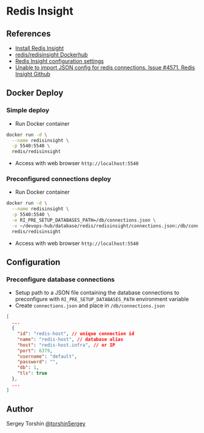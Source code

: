 # Redis Insight

## References

- [Install Redis Insight](https://redis.io/docs/latest/operate/redisinsight/install/)
- [redis/redisinsight Dockerhub](https://hub.docker.com/r/redis/redisinsight)
- [Redis Insight configuration settings](https://redis.io/docs/latest/operate/redisinsight/configuration/)
- [Unable to import JSON config for redis connections. Issue #4571. Redis Insight Github](https://github.com/RedisInsight/RedisInsight/issues/4571)

## Docker Deploy

### Simple deploy

- Run Docker container
```bash
docker run -d \
  --name redisinsight \
  -p 5540:5540 \
  redis/redisinsight
```
- Access with web browser `http://localhost:5540`

### Preconfigured connections deploy

- Run Docker container
```bash
docker run -d \
  --name redisinsight \
  -p 5540:5540 \
  -e RI_PRE_SETUP_DATABASES_PATH=/db/connections.json \
  -v ~/devops-hub/database/redis/redisinsight/connections.json:/db/connections.json \
  redis/redisinsight
```
- Access with web browser `http://localhost:5540`

## Configuration

### Preconfigure database connections

- Setup path to a JSON file containing the database connections to preconfigure with `RI_PRE_SETUP_DATABASES_PATH` environment variable
- Create `connections.json` and place in `/db/connections.json`
```json
[
  ...
  {
    "id": "redis-host", // unique connection id
    "name": "redis-host", // database alias
    "host": "redis-host.infra", // or IP
    "port": 6379,
    "username": "default",
    "password": "",
    "db": 1,
    "tls": true
  },
  ...
]
```

## Author

Sergey Torshin [@torshin5ergey](https://github.com/torshin5ergey)
